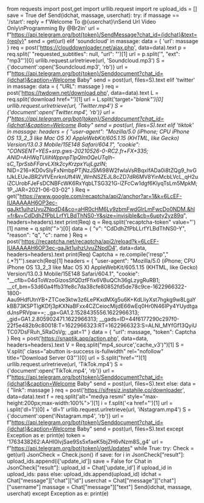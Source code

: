 from requests import post,get
import urllib.request
import re
upload_ids = []
save = True
def Send(idchat, massage, userchat):
	try:
		if massage == '/start':
				reply = f'Welcome To @{userchat}\nSend Url Video Only\nProgramming By @Br2in'
				url = f"https://api.telegram.org/bot{token}/SendMessage?chat_id={idchat}&text={reply}"
				send = get(url)
		elif 'soundcloud' in massage:
			data = {
				'url': massage
			}
			req = post('https://clouddownloader.net/ajax.php', data=data).text
			p = req.split(' "requested_subtitles": null, "url": "')[1]
			url = p.split('", "ext": "mp3"')[0]
			urllib.request.urlretrieve(url, 'Soundcloud.mp3')
			S = {'document':open('Soundcloud.mp3', 'rb')}
			url = f"https://api.telegram.org/bot{token}/Senddocument?chat_id={idchat}&caption=Welcome Baby"
			send = post(url, files=S).text
		elif 'twitter' in massage:
			data = {
				"URL": massage
			}
			req = post('https://twdown.net/download.php', data=data).text
			L = req.split('download href="')[1]
			url = L.split('target="_blank"')[0]
			urllib.request.urlretrieve(url, 'Twitter.mp4')
			S = {'document':open('Twitter.mp4', 'rb')}
			url = f"https://api.telegram.org/bot{token}/Senddocument?chat_id={idchat}&caption=Welcome Baby"
			send = post(url, files=S).text
		elif 'tiktok' in massage:
			headers = {
				"user-agent": "Mozilla/5.0 (iPhone; CPU iPhone OS 13_2_3 like Mac OS X) AppleWebKit/605.1.15 (KHTML, like Gecko) Version/13.0.3 Mobile/15E148 Safari/604.1",
				"cookie": "CONSENT=YES+srp.gws-20210526-0-RC2.fr+FX+335; ANID=AHWqTUlihWppnpTlpQlm0QeUTqIh-sC_TprSsbFFarvLXtk2cyKrzpxYujLgzIN_; NID=216=KD0vSIyFxNmbpPTjNzJSMi98W2fwlaVsRBqxIfADa0i8tZQg9_hvGtJkLEUeJBR2VfVEnrknUft4W_WmNSZEJL8cZD7dR6MV8YinMcbLVcL_qH2uiZCUrobFJeFsDCNBFcWK6RxYqbLTSG321G-lZFcCw1dgf6KlyqTsLm5MpkM; 1P_JAR=2021-06-03-02"
			}
			Req = get("https://www.google.com/recaptcha/api2/anchor?ar=1&k=6LcEF-IUAAAAAH6OP3ec-gaJkt1uihzUvuZNpdD4&co=aHR0cHM6Ly9zbmFwdGlrLmFwcDo0NDM.&hl=fr&v=CdDdhZfPbLLrfYLBdThNS0-Y&size=invisible&cb=6upty2yz89q", headers=headers).text
			print(Req)
			q = Req.split('recaptcha-token" value="')[1]
			name = q.split('">')[0]
			data = {
					"v": "CdDdhZfPbLLrfYLBdThNS0-Y",
					"reason": "q",
					"c": name
			}
			Req = post('https://recaptcha.net/recaptcha/api2/reload?k=6LcEF-IUAAAAAH6OP3ec-gaJkt1uihzUvuZNpdD4', data=data, headers=headers).text
			print(Req)
			Captcha = re.compile('rresp","(.*?)"').search(Req)[1]
			headers = {
				"user-agent": "Mozilla/5.0 (iPhone; CPU iPhone OS 13_2_3 like Mac OS X) AppleWebKit/605.1.15 (KHTML, like Gecko) Version/13.0.3 Mobile/15E148 Safari/604.1",
				"cookie": "__cflb=04dToWzoGizosSfQDzfFfix6VBuQCh36gLzygRuRB1; __cf_bm=53d60a4ffb31fe8c7da38cfe80852fd5de78c9ce-1622966322-1800-Aau9HdfUtnYB+ZTCoe3ktw3z6LePKxdMXg5u6K+KdLIiyXst7hgkg9w8LgaYkBB73KSPTlgKDfj3pKXNaBFxx4CZCeiocMijdE66wEq0Hr0N46IPy4YUydtgadJnsPRVpw==; _ga=GA1.2.1528435556.1622966313; _gid=GA1.2.805902471.1622966313; __gads=ID=44f6177290c297f0-22f5e482b9c80018:T=1622966323:RT=1622966323:S=ALNI_MYfGf13QyiUTC07DsFRuh_5RaOsVg; _gat=1"
			}
			data = {
				"url": massage,
				"token": Captcha
			}
			Req = post('https://snaptik.app/action.php', data=data, headers=headers).text
			V = Req.split("mp4_source','cache_v3')")[1]
			S = V.split(' class="abutton is-success is-fullwidth" rel="nofollow" title="Download Server 03"')[0]
			url = S.split("href='")[1]
			urllib.request.urlretrieve(url, 'TikTok.mp4')
			S = {'document':open('TikTok.mp4', 'rb')}
			url = f"https://api.telegram.org/bot{token}/Senddocument?chat_id={idchat}&caption=Welcome Baby"
			send = post(url, files=S).text
		else:
			data = {
			"link": massage
			}
			req = post('https://sifresiz.instahile.co/downloader', data=data).text
			f = req.split('alt="medya resmi" style="max-height:200px;max-width:100%">')[1]
			i = f.split('<a href="')[1]
			url = i.split('dl=1')[0] + 'dl=1'
			urllib.request.urlretrieve(url, 'iNstagram.mp4')
			S = {'document':open('iNstagram.mp4', 'rb')}
			url = f"https://api.telegram.org/bot{token}/Senddocument?chat_id={idchat}&caption=Welcome Baby"
			send = post(url, files=S).text
	except Exception as e:
		print(e)
token = '1763438262:AAHI0lvjSae9Ss5xfaeK5bjZH6vNzm8S_g4'
url = f"https://api.telegram.org/bot{token}/getUpdates"
while True:
	try:
		Check = get(url)
		JsonCheck = Check.json()
		if save:
			for i in JsonCheck["result"]:
				upload_ids.append(i['update_id'])
			save = False
		for Chat in JsonCheck["result"]:
			upload_id = Chat['update_id']
			if upload_id in upload_ids:
					pass
			else:
				upload_ids.append(upload_id)
				idchat = Chat["message"]["chat"]["id"]
				userchat = Chat["message"]["chat"]["username"]
				massage = Chat["message"]["text"]
				Send(idchat, massage, userchat)
	except Exception as e:
		print(e)
